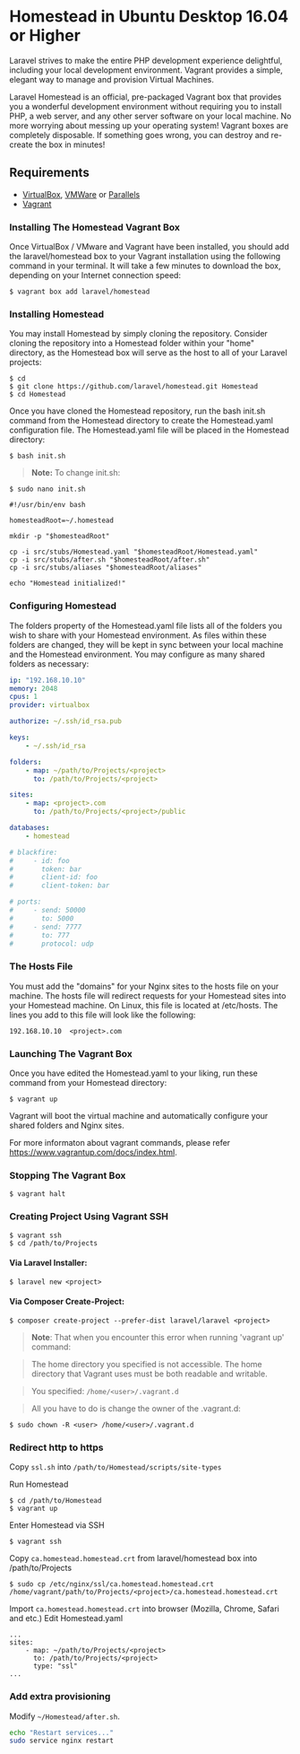 # Homestead in Ubuntu Desktop 16.04 or Higher

Laravel strives to make the entire PHP development experience delightful, including your local development environment. Vagrant provides a simple, elegant way to manage and provision Virtual Machines.

Laravel Homestead is an official, pre-packaged Vagrant box that provides you a wonderful development environment without requiring you to install PHP, a web server, and any other server software on your local machine. No more worrying about messing up your operating system! Vagrant boxes are completely disposable. If something goes wrong, you can destroy and re-create the box in minutes!

## Requirements

- [VirtualBox](https://www.virtualbox.org/), [VMWare](https://my.vmware.com/) or [Parallels](https://www.parallels.com/)
- [Vagrant](https://www.vagrantup.com/)

### Installing The Homestead Vagrant Box

Once VirtualBox / VMware and Vagrant have been installed, you should add the  laravel/homestead box to your Vagrant installation using the following command in your terminal. It will take a few minutes to download the box, depending on your Internet connection speed:

```console
$ vagrant box add laravel/homestead
```

### Installing Homestead

You may install Homestead by simply cloning the repository. Consider cloning the repository into a Homestead folder within your "home" directory, as the Homestead box will serve as the host to all of your Laravel projects:

```console
$ cd
$ git clone https://github.com/laravel/homestead.git Homestead
$ cd Homestead
```

Once you have cloned the Homestead repository, run the bash init.sh command from the Homestead directory to create the Homestead.yaml configuration file. The Homestead.yaml file will be placed in the Homestead directory:

```console
$ bash init.sh
```

> **Note:** To change init.sh:

```console
$ sudo nano init.sh
```

```shell
#!/usr/bin/env bash

homesteadRoot=~/.homestead

mkdir -p "$homesteadRoot"

cp -i src/stubs/Homestead.yaml "$homesteadRoot/Homestead.yaml"
cp -i src/stubs/after.sh "$homesteadRoot/after.sh"
cp -i src/stubs/aliases "$homesteadRoot/aliases"

echo "Homestead initialized!"
```

### Configuring Homestead

The folders property of the Homestead.yaml file lists all of the folders you wish to share with your Homestead environment. As files within these folders are changed, they will be kept in sync between your local machine and the Homestead environment. You may configure as many shared folders as necessary:

```yaml
ip: "192.168.10.10"
memory: 2048
cpus: 1
provider: virtualbox

authorize: ~/.ssh/id_rsa.pub

keys:
    - ~/.ssh/id_rsa

folders:
    - map: ~/path/to/Projects/<project>
      to: /path/to/Projects/<project>

sites:
    - map: <project>.com
      to: /path/to/Projects/<project>/public

databases:
    - homestead

# blackfire:
#     - id: foo
#       token: bar
#       client-id: foo
#       client-token: bar

# ports:
#     - send: 50000
#       to: 5000
#     - send: 7777
#       to: 777
#       protocol: udp
```

### The Hosts File

You must add the "domains" for your Nginx sites to the hosts file on your machine. The hosts file will redirect requests for your Homestead sites into your Homestead machine. On Linux, this file is located at /etc/hosts. The lines you add to this file will look like the following:
```
192.168.10.10  <project>.com
```

### Launching The Vagrant Box

Once you have edited the Homestead.yaml to your liking, run these command from your Homestead directory:
```console
$ vagrant up
```

Vagrant will boot the virtual machine and automatically configure your shared folders and Nginx sites.

For more informaton about vagrant commands, please refer https://www.vagrantup.com/docs/index.html.

### Stopping The Vagrant Box

```console
$ vagrant halt
```

### Creating Project Using Vagrant SSH

```console
$ vagrant ssh
$ cd /path/to/Projects
```

#### Via Laravel Installer:

```console
$ laravel new <project>
```

#### Via Composer Create-Project:

```console
$ composer create-project --prefer-dist laravel/laravel <project>
```

> **Note**: That when you encounter this error when running 'vagrant up' command:

> The home directory you specified is not accessible. The home directory that Vagrant uses must be both readable and writable.

> You specified: `/home/<user>/.vagrant.d`

> All you have to do is change the owner of the .vagrant.d:

```console
$ sudo chown -R <user> /home/<user>/.vagrant.d
```

### Redirect http to https

Copy `ssl.sh` into `/path/to/Homestead/scripts/site-types`

Run Homestead

```console
$ cd /path/to/Homestead
$ vagrant up
```

Enter Homestead via SSH

```console
$ vagrant ssh
```

Copy `ca.homestead.homestead.crt` from laravel/homestead box into /path/to/Projects

```console
$ sudo cp /etc/nginx/ssl/ca.homestead.homestead.crt /home/vagrant/path/to/Projects/<project>/ca.homestead.homestead.crt
```

Import `ca.homestead.homestead.crt` into browser (Mozilla, Chrome, Safari and etc.)
Edit Homestead.yaml

```
...
sites:
    - map: ~/path/to/Projects/<project>
      to: /path/to/Projects/<project>
      type: "ssl"
...
```

### Add extra provisioning

Modify `~/Homestead/after.sh`.
```bash
echo "Restart services..."
sudo service nginx restart
```